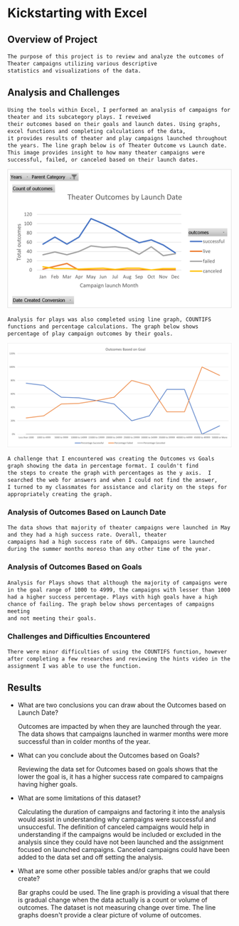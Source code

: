 # Kickstarting with Excel

## Overview of Project
	The purpose of this project is to review and analyze the outcomes of Theater campaigns utilizing various descriptive 
	statistics and visualizations of the data.  

## Analysis and Challenges
	Using the tools within Excel, I performed an analysis of campaigns for theater and its subcategory plays. I reveiwed 
	their outcomes based on their goals and launch dates. Using graphs, excel functions and completing calculations of the data, 
	it provides results of theater and play campaigns launched throughout the years. The line graph below is of Theater Outcome vs Launch date. 
	This image provides insight to how many theater campaigns were successful, failed, or canceled based on their launch dates.  

![Theater_Outcomes_vs_Launch](https://github.com/cvangx286/week1excel_homework/blob/main/Resources/Theater_Outcomes_vs_Launch.png) 

	Analysis for plays was also completed using line graph, COUNTIFS functions and percentage calculations. The graph below shows 
	percentage of play campaign outcomes by their goals. 

![Outcomes_vs_goals](https://github.com/cvangx286/week1excel_homework/blob/main/Resources/Outcomes_vs_Goals.png)

	A challenge that I encountered was creating the Outcomes vs Goals graph showing the data in percentage format. I couldn't find 
	the steps to create the graph with percentages as the y axis.  I searched the web for answers and when I could not find the answer, 
	I turned to my classmates for assistance and clarity on the steps for appropriately creating the graph. 


### Analysis of Outcomes Based on Launch Date 

	The data shows that majority of theater campaigns were launched in May and they had a high success rate. Overall, theater 
	campaigns had a high success rate of 60%. Campaigns were launched during the summer months moreso than any other time of the year.     

### Analysis of Outcomes Based on Goals

	Analysis for Plays shows that although the majority of campaigns were in the goal range of 1000 to 4999, the campaigns with lesser than 1000
	had a higher success percentage. Plays with high goals have a high chance of failing. The graph below shows percentages of campaigns meeting 
	and not meeting their goals. 

### Challenges and Difficulties Encountered

	There were minor difficulties of using the COUNTIFS function, however after completing a few researches and reviewing the hints video in the assignment I was able to use the function. 
	

## Results

- What are two conclusions you can draw about the Outcomes based on Launch Date?

	Outcomes are impacted by when they are launched through the year. 
	The data shows that campaigns launched in warmer months were more successful than in colder months of the year.  
	
- What can you conclude about the Outcomes based on Goals?

	Reviewing the data set for Outcomes based on goals shows that the lower the goal is, it has a higher success rate compared to campaigns having higher goals. 
	
- What are some limitations of this dataset?

	Calculating the duration of campaigns and factoring it into the analysis would assist in understanding why campaigns were successful and unsuccesful. The definition of
	canceled campaigns would help in understanding if the campaigns would be included or excluded in the analysis since they could have not been launched and the assignment focused on launched campaigns.
	Canceled campaigns could have been added to the data set and off setting the analysis.  	

- What are some other possible tables and/or graphs that we could create?

	Bar graphs could be used. The line graph is providing a visual that there is gradual change when the data actually is 
	a count or volume of outcomes. The dataset is not measuring change over time. The line graphs doesn't provide a clear picture of volume of outcomes.  
	
